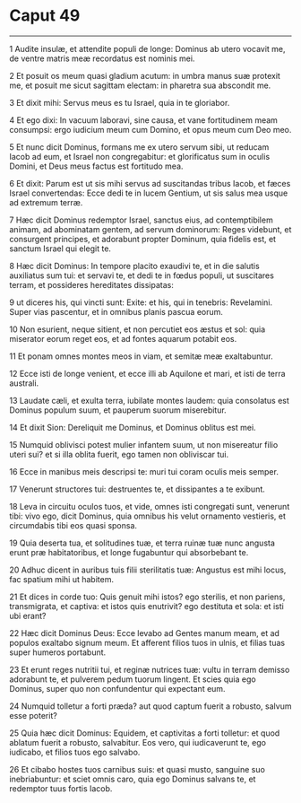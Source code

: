 # Caput 49

***

1 Audite insulæ, et attendite populi de longe: Dominus ab utero vocavit me, de ventre matris meæ recordatus est nominis mei.

2 Et posuit os meum quasi gladium acutum: in umbra manus suæ protexit me, et posuit me sicut sagittam electam: in pharetra sua abscondit me.

3 Et dixit mihi: Servus meus es tu Israel, quia in te gloriabor.

4 Et ego dixi: In vacuum laboravi, sine causa, et vane fortitudinem meam consumpsi: ergo iudicium meum cum Domino, et opus meum cum Deo meo.

5 Et nunc dicit Dominus, formans me ex utero servum sibi, ut reducam Iacob ad eum, et Israel non congregabitur: et glorificatus sum in oculis Domini, et Deus meus factus est fortitudo mea.

6 Et dixit: Parum est ut sis mihi servus ad suscitandas tribus Iacob, et fæces Israel convertendas: Ecce dedi te in lucem Gentium, ut sis salus mea usque ad extremum terræ.

7 Hæc dicit Dominus redemptor Israel, sanctus eius, ad contemptibilem animam, ad abominatam gentem, ad servum dominorum: Reges videbunt, et consurgent principes, et adorabunt propter Dominum, quia fidelis est, et sanctum Israel qui elegit te.

8 Hæc dicit Dominus: In tempore placito exaudivi te, et in die salutis auxiliatus sum tui: et servavi te, et dedi te in fœdus populi, ut suscitares terram, et possideres hereditates dissipatas:

9 ut diceres his, qui vincti sunt: Exite: et his, qui in tenebris: Revelamini. Super vias pascentur, et in omnibus planis pascua eorum.

10 Non esurient, neque sitient, et non percutiet eos æstus et sol: quia miserator eorum reget eos, et ad fontes aquarum potabit eos.

11 Et ponam omnes montes meos in viam, et semitæ meæ exaltabuntur.

12 Ecce isti de longe venient, et ecce illi ab Aquilone et mari, et isti de terra australi.

13 Laudate cæli, et exulta terra, iubilate montes laudem: quia consolatus est Dominus populum suum, et pauperum suorum miserebitur.

14 Et dixit Sion: Dereliquit me Dominus, et Dominus oblitus est mei.

15 Numquid oblivisci potest mulier infantem suum, ut non misereatur filio uteri sui? et si illa oblita fuerit, ego tamen non obliviscar tui.

16 Ecce in manibus meis descripsi te: muri tui coram oculis meis semper.

17 Venerunt structores tui: destruentes te, et dissipantes a te exibunt.

18 Leva in circuitu oculos tuos, et vide, omnes isti congregati sunt, venerunt tibi: vivo ego, dicit Dominus, quia omnibus his velut ornamento vestieris, et circumdabis tibi eos quasi sponsa.

19 Quia deserta tua, et solitudines tuæ, et terra ruinæ tuæ nunc angusta erunt præ habitatoribus, et longe fugabuntur qui absorbebant te.

20 Adhuc dicent in auribus tuis filii sterilitatis tuæ: Angustus est mihi locus, fac spatium mihi ut habitem.

21 Et dices in corde tuo: Quis genuit mihi istos? ego sterilis, et non pariens, transmigrata, et captiva: et istos quis enutrivit? ego destituta et sola: et isti ubi erant?

22 Hæc dicit Dominus Deus: Ecce levabo ad Gentes manum meam, et ad populos exaltabo signum meum. Et afferent filios tuos in ulnis, et filias tuas super humeros portabunt.

23 Et erunt reges nutritii tui, et reginæ nutrices tuæ: vultu in terram demisso adorabunt te, et pulverem pedum tuorum lingent. Et scies quia ego Dominus, super quo non confundentur qui expectant eum.

24 Numquid tolletur a forti præda? aut quod captum fuerit a robusto, salvum esse poterit?

25 Quia hæc dicit Dominus: Equidem, et captivitas a forti tolletur: et quod ablatum fuerit a robusto, salvabitur. Eos vero, qui iudicaverunt te, ego iudicabo, et filios tuos ego salvabo.

26 Et cibabo hostes tuos carnibus suis: et quasi musto, sanguine suo inebriabuntur: et sciet omnis caro, quia ego Dominus salvans te, et redemptor tuus fortis Iacob.

